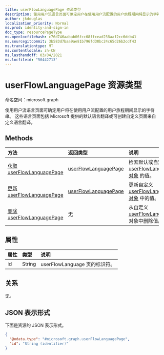 ```yaml
---
title: userFlowLanguagePage 资源类型
description: 使用用户流语言页面可确定用户在使用用户流配置的用户旅程期间将显示的字符串。
author: jkdouglas
localization_priority: Normal
ms.prod: identity-and-sign-in
doc_type: resourcePageType
ms.openlocfilehash: c76d746aabab06fcc68ffcead238aaf2cc6ddb41
ms.sourcegitcommit: 3b583d7baa9ae81b796fd30bc24c65d26b2cdf43
ms.translationtype: MT
ms.contentlocale: zh-CN
ms.lasthandoff: 03/04/2021
ms.locfileid: "50442713"
---
```

# <a name="userflowlanguagepage-resource-type"></a>userFlowLanguagePage 资源类型

命名空间：microsoft.graph

使用用户流语言页面可确定用户将在使用用户流配置的用户旅程期间显示的字符串。 这些语言页面包括 Microsoft 提供的默认语言翻译或可创建自定义页面来自定义语言翻译。

## <a name="methods"></a>Methods

|方法|返回类型|说明|
|:---|:---|:---|
|[获取 userFlowLanguagePage](../api/userflowlanguagepage-get.md)|[userFlowLanguagePage](../resources/userflowlanguagepage.md)|检索默认或自定义 [userFlowLanguagePage 对象](../resources/userflowlanguagepage.md) 的值。|
|[更新 userFlowLanguagePage](../api/userflowlanguagepage-put.md)|[userFlowLanguagePage](../resources/userflowlanguagepage.md)|更新自定义 [userFlowLanguagePage 对象](../resources/userflowlanguagepage.md) 中的值。|
|[删除 userFlowLanguagePage](../api/userflowlanguagepage-delete.md)|无|从自定义 [userFlowLanguagePage](../resources/userflowlanguagepage.md) 对象中删除值。|

## <a name="properties"></a>属性

|属性|类型|说明|
|:---|:---|:---|
|id|String|userFlowLanguage 页的标识符。|

## <a name="relationships"></a>关系

无。

## <a name="json-representation"></a>JSON 表示形式

下面是资源的 JSON 表示形式。
<!-- {
  "blockType": "resource",
  "keyProperty": "id",
  "@odata.type": "microsoft.graph.userFlowLanguagePage",
  "openType": false
}
-->

``` json
{
  "@odata.type": "#microsoft.graph.userFlowLanguagePage",
  "id": "String (identifier)"
}
```
